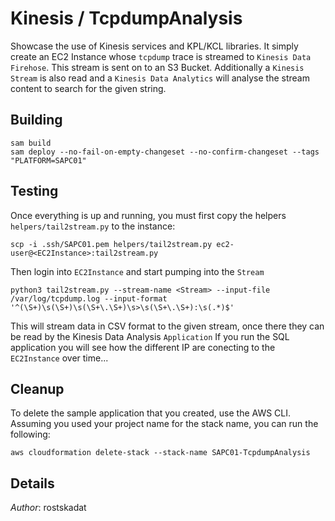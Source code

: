 # Kinesis / TcpdumpAnalysis

Showcase the use of Kinesis services and KPL/KCL libraries. It simply create an EC2 Instance whose `tcpdump` trace is streamed to `Kinesis Data Firehose`. This stream is sent on to an S3 Bucket. Additionally a `Kinesis Stream` is also read and a `Kinesis Data Analytics` will analyse the stream content to search for the given string.

## Building

```shell
sam build 
sam deploy --no-fail-on-empty-changeset --no-confirm-changeset --tags "PLATFORM=SAPC01" 
``` 

## Testing

Once everything is up and running, you must first copy the helpers `helpers/tail2stream.py` to the instance:

```shell
scp -i .ssh/SAPC01.pem helpers/tail2stream.py ec2-user@<EC2Instance>:tail2stream.py
``` 

Then login into `EC2Instance` and start pumping into the `Stream`

```shell
python3 tail2stream.py --stream-name <Stream> --input-file /var/log/tcpdump.log --input-format '^(\S+)\s(\S+)\s(\S+\.\S+)\s>\s(\S+\.\S+):\s(.*)$'
```

This will stream data in CSV format to the given stream, once there they can be read by the Kinesis Data Analysis `Application`
If you run the SQL application you will see how the different IP are conecting to the `EC2Instance` over time...

## Cleanup

To delete the sample application that you created, use the AWS CLI. Assuming you used your project name for the stack name, you can run the following:

```shell
aws cloudformation delete-stack --stack-name SAPC01-TcpdumpAnalysis
```

## Details

*Author*: rostskadat
